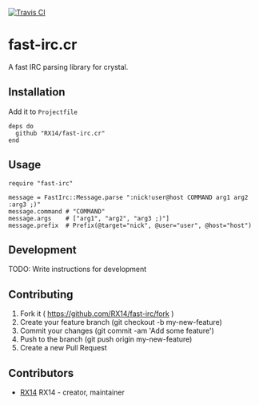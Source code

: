[![Travis CI](https://img.shields.io/travis/RX14/fast-irc.cr.svg)](https://travis-ci.org/RX14/fast-irc.cr)
# fast-irc.cr

A fast IRC parsing library for crystal.

## Installation

Add it to `Projectfile`

```crystal
deps do
  github "RX14/fast-irc.cr"
end
```

## Usage

```crystal
require "fast-irc"

message = FastIrc::Message.parse ":nick!user@host COMMAND arg1 arg2 :arg3 ;)"
message.command # "COMMAND"
message.args    # ["arg1", "arg2", "arg3 ;)"]
message.prefix  # Prefix(@target="nick", @user="user", @host="host")
```

## Development

TODO: Write instructions for development

## Contributing

1. Fork it ( https://github.com/RX14/fast-irc/fork )
2. Create your feature branch (git checkout -b my-new-feature)
3. Commit your changes (git commit -am 'Add some feature')
4. Push to the branch (git push origin my-new-feature)
5. Create a new Pull Request

## Contributors

- [RX14](https://github.com/RX14) RX14 - creator, maintainer

